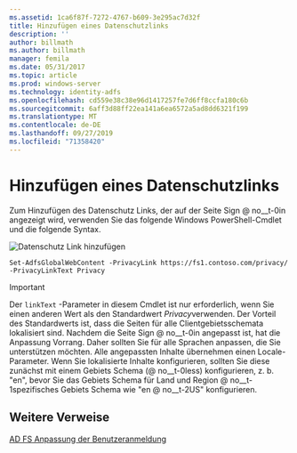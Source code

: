 ```yaml
---
ms.assetid: 1ca6f87f-7272-4767-b609-3e295ac7d32f
title: Hinzufügen eines Datenschutzlinks
description: ''
author: billmath
ms.author: billmath
manager: femila
ms.date: 05/31/2017
ms.topic: article
ms.prod: windows-server
ms.technology: identity-adfs
ms.openlocfilehash: cd559e38c38e96d1417257fe7d6ff8ccfa180c6b
ms.sourcegitcommit: 6aff3d88ff22ea141a6ea6572a5ad8dd6321f199
ms.translationtype: MT
ms.contentlocale: de-DE
ms.lasthandoff: 09/27/2019
ms.locfileid: "71358420"
---
```

# <a name="add-privacy-link"></a>Hinzufügen eines Datenschutzlinks 


Zum Hinzufügen des Datenschutz Links, der auf der Seite Sign @ no__t-0in angezeigt wird, verwenden Sie das folgende Windows PowerShell-Cmdlet und die folgende Syntax.  

![Datenschutz Link hinzufügen](media/AD-FS-user-sign-in-customization/ADFS_Blue_Custom2.png) 
  
 
`Set-AdfsGlobalWebContent -PrivacyLink https://fs1.contoso.com/privacy/ -PrivacyLinkText Privacy`  
 
  
> [!IMPORTANT]  
> Der `linkText` -Parameter in diesem Cmdlet ist nur erforderlich, wenn Sie einen anderen Wert als den Standardwert *Privacy*verwenden. Der Vorteil des Standardwerts ist, dass die Seiten für alle Clientgebietsschemata lokalisiert sind. Nachdem die Seite Sign @ no__t-0in angepasst ist, hat die Anpassung Vorrang. Daher sollten Sie für alle Sprachen anpassen, die Sie unterstützen möchten. Alle angepassten Inhalte übernehmen einen Locale-Parameter. Wenn Sie lokalisierte Inhalte konfigurieren, sollten Sie diese zunächst mit einem Gebiets Schema (@ no__t-0less) konfigurieren, z. b. "en", bevor Sie das Gebiets Schema für Land und Region @ no__t-1spezifisches Gebiets Schema wie "en @ no__t-2US" konfigurieren.  

## <a name="additional-references"></a>Weitere Verweise 
[AD FS Anpassung der Benutzeranmeldung](AD-FS-user-sign-in-customization.md)  
